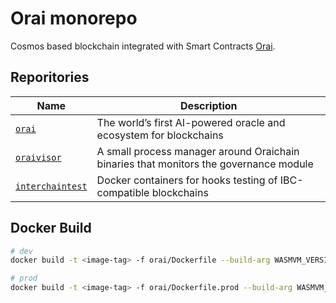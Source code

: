 # Orai monorepo

Cosmos based blockchain integrated with Smart Contracts [Orai](https://orai.io).

## Reporitories

| Name                               | Description                                                                           |
| ---------------------------------- | ------------------------------------------------------------------------------------- |
| [`orai`](orai)                     | The world’s first AI-powered oracle and ecosystem for blockchains                     |
| [`oraivisor`](oraivisor)           | A small process manager around Oraichain binaries that monitors the governance module |
| [`interchaintest`](interchaintest) | Docker containers for hooks testing of IBC-compatible blockchains                     |

## Docker Build

```bash
# dev
docker build -t <image-tag> -f orai/Dockerfile --build-arg WASMVM_VERSION=v1.5.2 --build-arg VERSION=v0.42.0 .

# prod
docker build -t <image-tag> -f orai/Dockerfile.prod --build-arg WASMVM_VERSION=v1.5.2 --build-arg VERSION=v0.42.0 .
```

